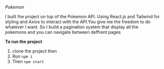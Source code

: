 *Pokemon*

I built the project on top of the Pokemon API. Using React.js and Tailwind for styling and Axios to interact with the API.You give me the freedom to do whatever I want. So I build a pagination system that display all the pokemons and you can navigate between deffrent pages

**To run the project** 
1. clone the project then 
2. Run `npm i`
3. Then `npm start`
